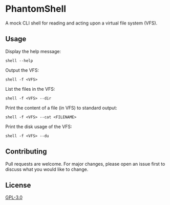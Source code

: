 # PhantomShell

A mock CLI shell for reading and acting upon a virtual file system (VFS).

## Usage

Display the help message:

```cli
shell --help
```

Output the VFS:

```cli
shell -f <VFS>
```

List the files in the VFS:

```cli
shell -f <VFS> --dir
```

Print the content of a file (in VFS) to standard output:

```cli
shell -f <VFS> --cat <FILENAME>
```

Print the disk usage of the VFS:

```cli
shell -f <VFS> --du
```

## Contributing

Pull requests are welcome. For major changes, please open an issue first
to discuss what you would like to change.

## License

[GPL-3.0](https://choosealicense.com/licenses/gpl-3.0/)
